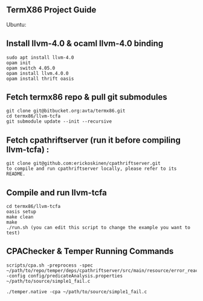 ## TermX86 Project Guide
Ubuntu:
## Install llvm-4.0 & ocaml llvm-4.0 binding
```
sudo apt install llvm-4.0
opam init
opam switch 4.05.0
opam install llvm.4.0.0
opam install thrift oasis

```

## Fetch termx86 repo & pull git submodules
```
git clone git@bitbucket.org:avta/termx86.git
cd termx86/llvm-tcfa
git submodule update --init --recursive

```
## Fetch cpathriftserver (run it before compiling llvm-tcfa) :
```
git clone git@github.com:erickoskinen/cpathriftserver.git
to compile and run cpathriftserver locally, please refer to its README.

```

## Compile and run llvm-tcfa
```
cd termx86/llvm-tcfa
oasis setup
make clean
make
./run.sh (you can edit this script to change the example you want to test)

```
## CPAChecker & Temper Running Commands
```
scripts/cpa.sh -preprocess -spec ~/path/to/repo/temper/deps/cpathriftserver/src/main/resource/error_reach.prp -config config/predicateAnalysis.properties ~/path/to/source/simple1_fail.c

./temper.native -cpa ~/path/to/source/simple1_fail.c

```

